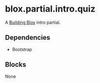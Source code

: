 # blox.partial.intro.quiz

A [Building Blox](https://github.com/Building-Blox/building-blox) intro partial.

## Dependencies
- Bootstrap

## Blocks
None